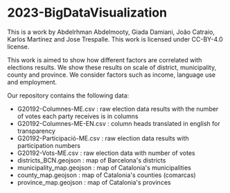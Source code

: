 # 2023-BigDataVisualization
This is a work by Abdelrhman Abdelmooty, Giada Damiani, João Catraio, Karlos Martínez and Jose Trespalle. This work is licensed under CC-BY-4.0 license.

This work is aimed to show how different factors are correlated with elections results. We show these results on scale of district, municipality, county and province. We consider factors such as income, language use and employment.

Our repository contains the following data:
- G20192-Columnes-ME.csv : raw election data results with the number of votes each party receives is in columns
- G20192-Columnes-ME-EN.csv : column heads translated in english for transparency
- G20192-Participació-ME.csv : raw election data results with participation numbers
- G20192-Vots-ME.csv : raw election data with number of votes
- districts_BCN.geojson : map of Barcelona's districts
- municipality_map.geojson : map of Catalonia's municipalities
- county_map.geojson : map of Catalonia's counties (comarcas)
- province_map.geojson : map of Catalonia's provinces

